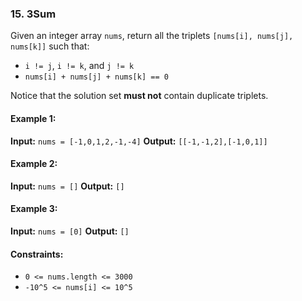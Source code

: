 ### 15. 3Sum

Given an integer array `nums`, return all the triplets `[nums[i], nums[j], nums[k]]` such that:
- `i != j`, `i != k`, and `j != k`
- `nums[i] + nums[j] + nums[k] == 0`

Notice that the solution set **must not** contain duplicate triplets.

#### Example 1:
**Input:** `nums = [-1,0,1,2,-1,-4]`
**Output:** `[[-1,-1,2],[-1,0,1]]`

#### Example 2:
**Input:** `nums = []`
**Output:** `[]`

#### Example 3:
**Input:** `nums = [0]`
**Output:** `[]`

#### Constraints:
- `0 <= nums.length <= 3000`
- `-10^5 <= nums[i] <= 10^5`
